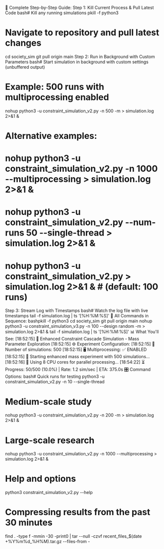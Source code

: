 🚀 Complete Step-by-Step Guide:
Step 1: Kill Current Process & Pull Latest Code
bash# Kill any running simulations
pkill -f python3

# Navigate to repository and pull latest changes
cd society_sim
git pull origin main
Step 2: Run in Background with Custom Parameters
bash# Start simulation in background with custom settings (unbuffered output)
# Example: 500 runs with multiprocessing enabled
nohup python3 -u constraint_simulation_v2.py -n 500 -m > simulation.log 2>&1 &

# Alternative examples:
# nohup python3 -u constraint_simulation_v2.py -n 1000 --multiprocessing > simulation.log 2>&1 &
# nohup python3 -u constraint_simulation_v2.py --num-runs 50 --single-thread > simulation.log 2>&1 &
# nohup python3 -u constraint_simulation_v2.py > simulation.log 2>&1 &  # (default: 100 runs)
Step 3: Stream Log with Timestamps
bash# Watch the log file with live timestamps
tail -f simulation.log | ts '[%H:%M:%S]'
🎯 All Commands in Sequence:
bashpkill -f python3
cd society_sim
git pull origin main
nohup python3 -u constraint_simulation_v3.py -n 100 --design random -m > simulation.log 2>&1 &
tail -f simulation.log | ts '[%H:%M:%S]'
📊 What You'll See:
[18:52:15] 🔬 Enhanced Constraint Cascade Simulation - Mass Parameter Exploration
[18:52:15] ⚙️  Experiment Configuration:
[18:52:15]    🔢 Number of simulations: 500
[18:52:15]    🖥️  Multiprocessing: ✅ ENABLED
[18:52:15] 🚀 Starting enhanced mass experiment with 500 simulations...
[18:52:16] 🔧 Using 8 CPU cores for parallel processing...
[18:54:22] ⏳ Progress: 50/500 (10.0%) | Rate: 1.2 sim/sec | ETA: 375.0s
🎛️ Command Options:
bash# Quick runs for testing
python3 -u constraint_simulation_v2.py -n 10 --single-thread

# Medium-scale study  
nohup python3 -u constraint_simulation_v2.py -n 200 -m > simulation.log 2>&1 &

# Large-scale research
nohup python3 -u constraint_simulation_v2.py -n 1000 --multiprocessing > simulation.log 2>&1 &

# Help and options
python3 constraint_simulation_v2.py --help

# Compressing results from the past 30 minutes
find . -type f -mmin -30 -print0 | tar --null -czvf recent_files_$(date +%Y%m%d_%H%M).tar.gz --files-from -
